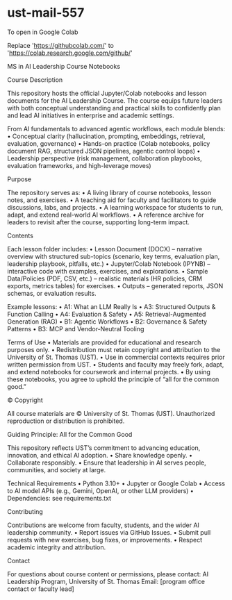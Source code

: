 # ust-mail-557

To open in Google Colab

Replace 'https://githubcolab.com/' to 'https://colab.research.google.com/github/'


MS in AI Leadership Course Notebooks

Course Description

This repository hosts the official Jupyter/Colab notebooks and lesson documents for the AI Leadership Course. The course equips future leaders with both conceptual understanding and practical skills to confidently plan and lead AI initiatives in enterprise and academic settings.

From AI fundamentals to advanced agentic workflows, each module blends:
	•	Conceptual clarity (hallucination, prompting, embeddings, retrieval, evaluation, governance)
	•	Hands-on practice (Colab notebooks, policy document RAG, structured JSON pipelines, agentic control loops)
	•	Leadership perspective (risk management, collaboration playbooks, evaluation frameworks, and high-leverage moves)

Purpose

The repository serves as:
	•	A living library of course notebooks, lesson notes, and exercises.
	•	A teaching aid for faculty and facilitators to guide discussions, labs, and projects.
	•	A learning workspace for students to run, adapt, and extend real-world AI workflows.
	•	A reference archive for leaders to revisit after the course, supporting long-term impact.

Contents

Each lesson folder includes:
	•	Lesson Document (DOCX) – narrative overview with structured sub-topics (scenario, key terms, evaluation plan, leadership playbook, pitfalls, etc.)
	•	Jupyter/Colab Notebook (IPYNB) – interactive code with examples, exercises, and explorations.
	•	Sample Data/Policies (PDF, CSV, etc.) – realistic materials (HR policies, CRM exports, metrics tables) for exercises.
	•	Outputs – generated reports, JSON schemas, or evaluation results.

Example lessons:
	•	A1: What an LLM Really Is
	•	A3: Structured Outputs & Function Calling
	•	A4: Evaluation & Safety
	•	A5: Retrieval-Augmented Generation (RAG)
	•	B1: Agentic Workflows
	•	B2: Governance & Safety Patterns
	•	B3: MCP and Vendor-Neutral Tooling

Terms of Use
	•	Materials are provided for educational and research purposes only.
	•	Redistribution must retain copyright and attribution to the University of St. Thomas (UST).
	•	Use in commercial contexts requires prior written permission from UST.
	•	Students and faculty may freely fork, adapt, and extend notebooks for coursework and internal projects.
	•	By using these notebooks, you agree to uphold the principle of “all for the common good.”

© Copyright

All course materials are © University of St. Thomas (UST).
Unauthorized reproduction or distribution is prohibited.

Guiding Principle: All for the Common Good

This repository reflects UST’s commitment to advancing education, innovation, and ethical AI adoption.
	•	Share knowledge openly.
	•	Collaborate responsibly.
	•	Ensure that leadership in AI serves people, communities, and society at large.

Technical Requirements
	•	Python 3.10+
	•	Jupyter or Google Colab
	•	Access to AI model APIs (e.g., Gemini, OpenAI, or other LLM providers)
	•	Dependencies: see requirements.txt

Contributing

Contributions are welcome from faculty, students, and the wider AI leadership community.
	•	Report issues via GitHub Issues.
	•	Submit pull requests with new exercises, bug fixes, or improvements.
	•	Respect academic integrity and attribution.

Contact

For questions about course content or permissions, please contact:
AI Leadership Program, University of St. Thomas
Email: [program office contact or faculty lead]